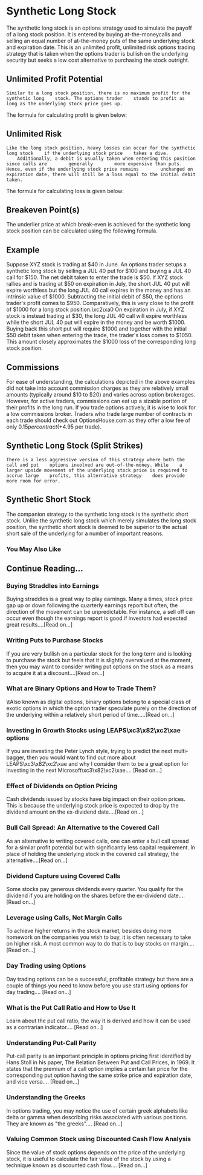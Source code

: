 # Synthetic Long Stock
The synthetic long stock is an options strategy used to simulate the payoff of a long    stock position. It is entered by buying at-the-moneycalls and selling an equal number of at-the-money    puts of the same underlying stock and expiration date. 
        This is an unlimited profit, unlimited risk options trading strategy that is taken when    the options trader is bullish on the underlying security but seeks a low cost    alternative to purchasing the stock outright.

## Unlimited Profit Potential
    Similar to a long stock position, there is no maximum profit for the synthetic long    stock. The options trader    stands to profit as long as the underlying stock price goes up.
The formula for calculating profit is given below:

## Unlimited Risk
    Like the long stock position, heavy losses can occur for the synthetic long stock    if the underlying stock price    takes a dive.
        Additionally, a debit is usually taken when entering this position since calls are        generally        more expensive than puts. Hence, even if the underlying stock price remains        unchanged on expiration date, there will still be a loss equal to the initial debit taken.
The formula for calculating loss is given below:

## Breakeven Point(s)
The underlier price at which break-even is achieved for the synthetic long stock position can be calculated using the following formula.

## Example
Suppose XYZ stock is trading at $40 in June. An options trader setups a synthetic    long stock by selling a JUL 40 put for $100 and buying a JUL 40 call for $150. The net debit taken to enter the trade is $50.
        If XYZ stock rallies and is trading at $50 on expiration in July, the short JUL        40 put will expire worthless but the long JUL 40 call expires in the money and has an intrinsic value        of $1000. Subtracting the initial debit of $50, the options trader's profit        comes to $950. Comparatively, this is very close to the profit of $1000 for a long        stock position.\xc2\xa0
        On expiration in July, if XYZ stock is instead trading at $30, the long JUL 40 call will        expire worthless while the short JUL 40 put will expire in the money and be worth $1000.        Buying back this short put will require $1000 and together with the initial $50        debit taken when entering the trade, the trader's loss comes to $1050. This amount        closely approximates the $1000 loss of the corresponding long stock position.

## Commissions
For ease of understanding, the calculations depicted in the above examples did not take into account commission charges as they are relatively small amounts (typically around $10 to $20) and varies across option brokerages.
However, for active traders, commissions can eat up a sizable portion of their profits in the long run. If you trade options actively, it is wise to look for a low commissions broker. Traders who trade large number of contracts in each trade should check out OptionsHouse.com as they offer a low fee of only $0.15 per contract (+$4.95 per trade).

##  Synthetic Long Stock (Split Strikes)
    There is a less aggressive version of this strategy where both the call and put    options involved are out-of-the-money. While    a larger upside movement of the underlying stock price is required to accrue large    profits, this alternative strategy    does provide more room for error.

## Synthetic Short Stock
The companion strategy to the synthetic long stock is the         synthetic short stock. Unlike the synthetic long stock which merely simulates    the long stock position, the synthetic short stock is deemed to be superior to the    actual short sale of the underlying for a number of important reasons.

### You May Also Like

## Continue Reading...

### Buying Straddles into Earnings
Buying straddles is a great way to play earnings.        Many a times, stock price gap up or down following the quarterly earnings report        but often, the direction of the movement can be unpredictable. For instance, a sell        off can occur even though the earnings report is good if investors had expected        great results....[Read on...]

### Writing Puts to Purchase Stocks
If you are very bullish on a particular stock for the long term and is looking to        purchase the stock but feels that it is slightly overvalued at the moment, then        you may want to consider writing put options on the        stock as a means to acquire it at a discount....[Read on...]

### What are Binary Options and How to Trade Them?
\tAlso known as digital options, binary options belong to a special class of exotic options in which the option trader speculate purely on the direction of the underlying within a relatively short period of time.....[Read on...]

### Investing in Growth Stocks using LEAPS\xc3\x82\xc2\xae options
If you are investing the Peter Lynch style, trying to predict the next multi-bagger,    then you would want to find out more about LEAPS\xc3\x82\xc2\xae and why I consider them to be a great option for investing in the next Microsoft\xc3\x82\xc2\xae....        [Read on...]

### Effect of Dividends on Option Pricing
Cash dividends issued by stocks have big impact on their option prices. This is    because the underlying stock price is expected to drop by the dividend amount on the ex-dividend date....[Read on...]

### Bull Call Spread: An Alternative to the Covered Call
As an alternative to writing covered calls, one can enter a bull call spread for    a similar profit potential but with significantly less capital requirement. In    place of holding the underlying stock in the covered call strategy, the alternative....[Read on...]

### Dividend Capture using Covered Calls
Some stocks pay generous dividends every quarter. You qualify for the dividend if        you are holding on the shares before the ex-dividend date....[Read on...]

### Leverage using Calls, Not Margin Calls
To achieve higher returns in the stock market, besides doing more homework on the        companies you wish to buy, it is often necessary to        take on higher risk. A most common way to do that is to buy stocks on margin....[Read on...]

### Day Trading using Options
Day trading options can be a successful, profitable strategy but there are a couple of things you need to know before you use start using options for day trading.... [Read on...]

### What is the Put Call Ratio and How to Use It
Learn about the put call ratio, the way it is derived and how it can be used as a contrarian indicator.... [Read on...]

### Understanding Put-Call Parity
Put-call parity is an important principle in options pricing first identified by Hans Stoll in his paper, The Relation Between Put and Call Prices, in 1969. It states that the premium of a call option implies a certain fair price for the corresponding put option having the same strike price and expiration date, and vice versa.... [Read on...]

### Understanding the Greeks
In options trading, you may notice the use of certain greek alphabets like delta        or gamma when describing risks associated with various positions. They are known as "the greeks".... [Read on...]

### Valuing Common Stock using Discounted Cash Flow    Analysis
Since the value of stock options depends on the price of the underlying stock, it        is useful to calculate the fair value of the stock by using a technique known as        discounted cash flow....        [Read on...]
